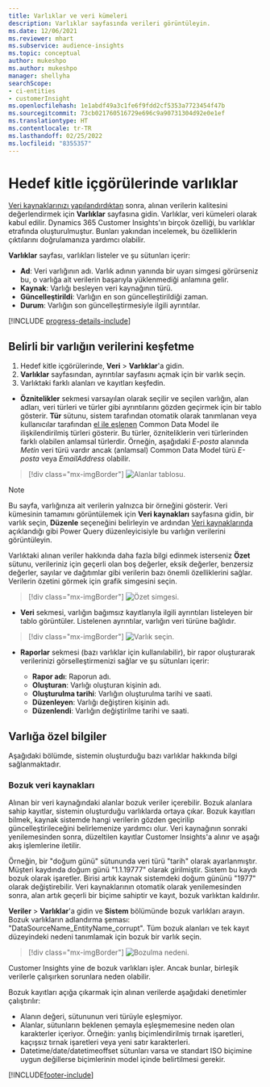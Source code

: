 ```yaml
---
title: Varlıklar ve veri kümeleri
description: Varlıklar sayfasında verileri görüntüleyin.
ms.date: 12/06/2021
ms.reviewer: mhart
ms.subservice: audience-insights
ms.topic: conceptual
author: mukeshpo
ms.author: mukeshpo
manager: shellyha
searchScope:
- ci-entities
- customerInsight
ms.openlocfilehash: 1e1abdf49a3c1fe6f9fdd2cf5353a7723454f47b
ms.sourcegitcommit: 73cb021760516729e696c9a90731304d92e0e1ef
ms.translationtype: HT
ms.contentlocale: tr-TR
ms.lasthandoff: 02/25/2022
ms.locfileid: "8355357"
---
```

# <a name="entities-in-audience-insights"></a>Hedef kitle içgörülerinde varlıklar

[Veri kaynaklarınızı yapılandırdıktan](data-sources.md) sonra, alınan verilerin kalitesini değerlendirmek için **Varlıklar** sayfasına gidin. Varlıklar, veri kümeleri olarak kabul edilir. Dynamics 365 Customer Insights'ın birçok özelliği, bu varlıklar etrafında oluşturulmuştur. Bunları yakından incelemek, bu özelliklerin çıktılarını doğrulamanıza yardımcı olabilir.

**Varlıklar** sayfası, varlıkları listeler ve şu sütunları içerir:

- **Ad**: Veri varlığının adı. Varlık adının yanında bir uyarı simgesi görürseniz bu, o varlığa ait verilerin başarıyla yüklenmediği anlamına gelir.
- **Kaynak**: Varlığı besleyen veri kaynağının türü.
- **Güncelleştirildi**: Varlığın en son güncelleştirildiği zaman.
- **Durum**: Varlığın son güncelleştirmesiyle ilgili ayrıntılar.

[!INCLUDE [progress-details-include](../includes/progress-details-pane.md)]

## <a name="explore-a-specific-entitys-data"></a>Belirli bir varlığın verilerini keşfetme

1. Hedef kitle içgörülerinde, **Veri** > **Varlıklar**'a gidin.
1. **Varlıklar** sayfasından, ayrıntılar sayfasını açmak için bir varlık seçin.  
1. Varlıktaki farklı alanları ve kayıtları keşfedin.

- **Öznitelikler** sekmesi varsayılan olarak seçilir ve seçilen varlığın, alan adları, veri türleri ve türler gibi ayrıntılarını gözden geçirmek için bir tablo gösterir. **Tür** sütunu, sistem tarafından otomatik olarak tanımlanan veya kullanıcılar tarafından [el ile eşlenen](map-entities.md) Common Data Model ile ilişkilendirilmiş türleri gösterir. Bu türler, özniteliklerin veri türlerinden farklı olabilen anlamsal türlerdir. Örneğin, aşağıdaki *E-posta* alanında *Metin* veri türü vardır ancak (anlamsal) Common Data Model türü *E-posta* veya *EmailAddress* olabilir.

> [!div class="mx-imgBorder"]
> ![Alanlar tablosu.](media/data-manager-entities-fields.PNG "Alanlar tablosu")

> [!NOTE]
> Bu sayfa, varlığınıza ait verilerin yalnızca bir örneğini gösterir. Veri kümesinin tamamını görüntülemek için **Veri kaynakları** sayfasına gidin, bir varlık seçin, **Düzenle** seçeneğini belirleyin ve ardından [Veri kaynaklarında](data-sources.md) açıklandığı gibi Power Query düzenleyicisiyle bu varlığın verilerini görüntüleyin.

Varlıktaki alınan veriler hakkında daha fazla bilgi edinmek isterseniz **Özet** sütunu, verileriniz için geçerli olan boş değerler, eksik değerler, benzersiz değerler, sayılar ve dağıtımlar gibi verilerin bazı önemli özelliklerini sağlar. Verilerin özetini görmek için grafik simgesini seçin.

> [!div class="mx-imgBorder"]
> ![Özet simgesi.](media/data-manager-entities-summary.png "Veri özeti tablosu")

- **Veri** sekmesi, varlığın bağımsız kayıtlarıyla ilgili ayrıntıları listeleyen bir tablo görüntüler. Listelenen ayrıntılar, varlığın veri türüne bağlıdır.

> [!div class="mx-imgBorder"]
> ![Varlık seçin.](media/data-manager-entities-data.png "Bir varlık seçin")

- **Raporlar** sekmesi (bazı varlıklar için kullanılabilir), bir rapor oluşturarak verilerinizi görselleştirmenizi sağlar ve şu sütunları içerir:

  - **Rapor adı**: Raporun adı.
  - **Oluşturan**: Varlığı oluşturan kişinin adı.
  - **Oluşturulma tarihi**: Varlığın oluşturulma tarihi ve saati.
  - **Düzenleyen**: Varlığı değiştiren kişinin adı.
  - **Düzenlendi**: Varlığın değiştirilme tarihi ve saati. 

## <a name="entity-specific-information"></a>Varlığa özel bilgiler

Aşağıdaki bölümde, sistemin oluşturduğu bazı varlıklar hakkında bilgi sağlanmaktadır.

### <a name="corrupted-data-sources"></a>Bozuk veri kaynakları

Alınan bir veri kaynağındaki alanlar bozuk veriler içerebilir. Bozuk alanlara sahip kayıtlar, sistemin oluşturduğu varlıklarda ortaya çıkar. Bozuk kayıtları bilmek, kaynak sistemde hangi verilerin gözden geçirilip güncelleştirileceğini belirlemenize yardımcı olur. Veri kaynağının sonraki yenilemesinden sonra, düzeltilen kayıtlar Customer Insights'a alınır ve aşağı akış işlemlerine iletilir. 

Örneğin, bir "doğum günü" sütununda veri türü "tarih" olarak ayarlanmıştır. Müşteri kaydında doğum günü "1.1.19777" olarak girilmiştir. Sistem bu kaydı bozuk olarak işaretler. Birisi artık kaynak sistemdeki doğum gününü "1977" olarak değiştirebilir. Veri kaynaklarının otomatik olarak yenilemesinden sonra, alan artık geçerli bir biçime sahiptir ve kayıt, bozuk varlıktan kaldırılır. 

**Veriler** > **Varlıklar**'a gidin ve **Sistem** bölümünde bozuk varlıkları arayın. Bozuk varlıkların adlandırma şeması: "DataSourceName_EntityName_corrupt". Tüm bozuk alanları ve tek kayıt düzeyindeki nedeni tanımlamak için bozuk bir varlık seçin.
> [!div class="mx-imgBorder"]
> ![Bozulma nedeni.](media/corruption-reason.png "Bozulma Nedeni")

Customer Insights yine de bozuk varlıkları işler. Ancak bunlar, birleşik verilerle çalışırken sorunlara neden olabilir.

Bozuk kayıtları açığa çıkarmak için alınan verilerde aşağıdaki denetimler çalıştırılır: 

- Alanın değeri, sütununun veri türüyle eşleşmiyor.
- Alanlar, sütunların beklenen şemayla eşleşmemesine neden olan karakterler içeriyor. Örneğin: yanlış biçimlendirilmiş tırnak işaretleri, kaçışsız tırnak işaretleri veya yeni satır karakterleri.
- Datetime/date/datetimeoffset sütunları varsa ve standart ISO biçimine uygun değillerse biçimlerinin model içinde belirtilmesi gerekir.


[!INCLUDE[footer-include](../includes/footer-banner.md)]
